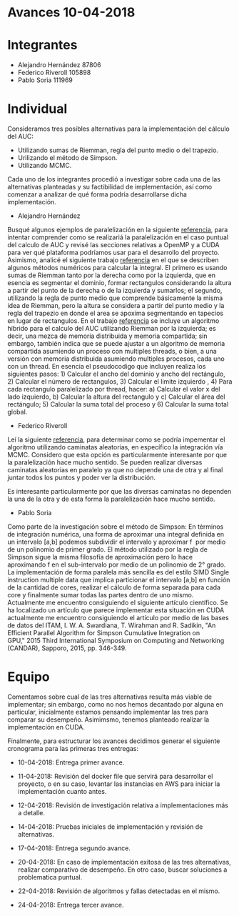 # Avances 10-04-2018

# Integrantes
- Alejandro Hernández 87806
- Federico Riveroll 105898
- Pablo Soria 111969

# Individual

Consideramos tres posibles alternativas para la implementación del cálculo del AUC:
- Utilizando sumas de Riemman, regla del punto medio o del trapezio.
- Urilizando el método de Simpson.
- Utilizando MCMC.

Cada uno de los integrantes procedió a investigar sobre cada una de las alternativas planteadas y su factibilidad de implementación, así como comenzar a analizar de qué forma podría desarrollarse dicha implementación.

- Alejandro Hernández

Busqué algunos ejemplos de paralelización en la siguiente [referencia](http://heather.cs.ucdavis.edu/~matloff/158/PLN/ParProcBook.pdf), para intentar comprender como se realizariá la paralelización en el caso puntual del calculo de AUC y revisé las secciones relativas a OpenMP y a CUDA para ver qué plataforma podríamos usar para el desarrollo del proyecto. Asimismo, analicé el siguiente trabajo  [referencia](https://http://www.ece.utah.edu/~ece6340/LECTURES/Jan30/Numerical%20Integration.pdf) en el que se describen algunos métodos numéricos para calcular la integral. El primero es usando sumas de Riemman tanto por la derecha como por la izquierda, que en esencia es segmentar el dominio, formar rectangulos considerando la altura a partir del punto de la derecha o de la izquierda y sumarlos; el segundo, utilizando la regla de punto medio que comprende básicamente la misma idea de Riemman, pero la altura se considera a partir del punto medio y la regla del trapezio en donde el area se apoxima segmentando en tapecios en lugar de rectangulos. 
En el trabajo [referencia](http://www.shodor.org/media/content//petascale/materials/UPModules/AreaUnderCurve/AUC_Module_Document_pdf.pdf) se incluye un algoritmo híbrido para el calculo del AUC utilizando Riemman por la izquierda; es decir, una mezca de memoria distribuida y memoria compartida; sin embargo, también indica que se puede ajustar a un algoritmo de memoria compartida asumiendo un proceso con multiples threads, o bien, a una versión con memoria distribuida asumiendo multiples procesos, cada uno con un thread. En esencia el pseudocodigo que incluyen realiza los siguientes pasos: 1) Calcular el ancho del dominio y ancho del rectángulo, 2) Calcular el número de rectangulos, 3) Calcular el limite izquierdo , 4) Para cada rectangulo paralelizado por thread, hacer: a) Calcular el valor x del lado izquierdo, b) Calcular la altura del rectangulo y c) Calcular el área del rectángulo; 5) Calcular la suma total del proceso y 6) Calcular la suma total global.



- Federico Riveroll

Leí la siguiente [referencia](http://genepi.med.utah.edu/~alun/teach/stats/week09.pdf), para determinar como se podría impementar el algoritmo utilizando caminatas aleatorias, en específico la integración vía MCMC. Considero que esta opción es particularmente interesante por que la paralelización hace mucho sentido. Se pueden realizar diversas caminatas aleatorias en paralelo ya que no depende una de otra y al final juntar todos los puntos y poder ver la distribución.

Es interesante particularmente por que las diversas caminatas no dependen la una de la otra y de esta forma la paralelización hace mucho sentido.


- Pablo Soria

Como parte de la investigación sobre el método de Simpson: En términos de integración numérica, una forma de aproximar una integral definida en un intervalo [a,b] podemos subdividir el intervalo y aproximar f  por medio de un polinomio de primer grado. El método utilizado por la regla de Simpson sigue la misma filosofía de aproximación pero lo hace aproximando f en el sub-intervalo por medio de un polinomio de 2° grado.
La implementación de forma paralela más sencilla es del estilo SIMD Single instruction multiple data que implica particionar el intervalo [a,b] en función de la cantidad de cores, realizar el cálculo de forma separada para cada core y finalmente sumar todas las partes dentro de uno mismo. Actualmente me encuentro consiguiendo el siguiente artículo científico.
Se ha localizado un artículo que parece implementar esta situación en CUDA actualmente me encuentro consiguiendo el artículo por medio de las bases de datos del ITAM, I. W. A. Swardiana, T. Wirahman and R. Sadikin, "An Efficient Parallel Algorithm for Simpson Cumulative Integration on GPU," 2015 Third International Symposium on Computing and Networking (CANDAR), Sapporo, 2015, pp. 346-349.



# Equipo
Comentamos sobre cual de las tres alternativas resulta más viable de implementar; sin embargo, como no nos hemos decantado por alguna en particular, inicialmente estamos pensando implementar las tres para comparar su desempeño. Asimimsmo, tenemos planteado realizar la implementación en CUDA.

Finalmente, para estructurar los avances decidimos generar el siguiente cronograma para las primeras tres entregas:

- 10-04-2018: Entrega primer avance.

- 11-04-2018: Revisión del docker file que servirá para desarrollar el proyecto, o en su caso, levantar las instancias en AWS para iniciar la implementación cuanto antes.

- 12-04-2018: Revisión de investigación relativa a implementaciones más a detalle.

- 14-04-2018: Pruebas iniciales de implementación y revisión de alternativas.

- 17-04-2018: Entrega segundo avance.

- 20-04-2018: En caso de implementación exitosa de las tres alternativas, realizar comparativo de desempeño. En otro caso, buscar soluciones a problematica puntual.

- 22-04-2018: Revisión de algoritmos y fallas detectadas en el mismo.

- 24-04-2018: Entrega tercer avance.


